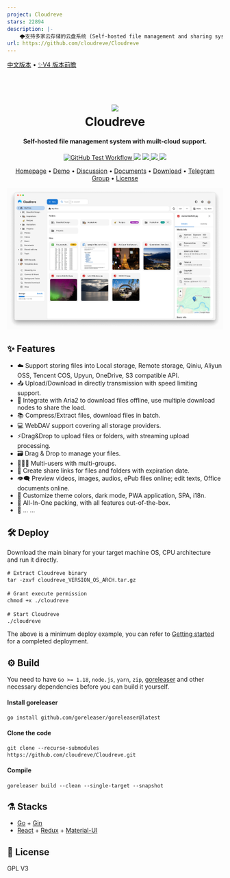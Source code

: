 ```yaml
---
project: Cloudreve
stars: 22894
description: |-
    🌩支持多家云存储的云盘系统 (Self-hosted file management and sharing system, supports multiple storage providers)
url: https://github.com/cloudreve/Cloudreve
---
```


[中文版本](https://github.com/cloudreve/Cloudreve/blob/master/README_zh-CN.md) •
[✨V4 版本前瞻](https://forum.cloudreve.org/d/4456)

<h1 align="center">
  <br>
  <a href="https://cloudreve.org/" alt="logo" ><img src="https://raw.githubusercontent.com/cloudreve/frontend/master/public/static/img/logo192.png" width="150"/></a>
  <br>
  Cloudreve
  <br>
</h1>
<h4 align="center">Self-hosted file management system with muilt-cloud support.</h4>

<p align="center">
  <a href="https://github.com/cloudreve/Cloudreve/actions/workflows/test.yml">
    <img src="https://img.shields.io/github/actions/workflow/status/cloudreve/Cloudreve/test.yml?branch=master&style=flat-square"
         alt="GitHub Test Workflow">
  </a>
  <a href="https://codecov.io/gh/cloudreve/Cloudreve"><img src="https://img.shields.io/codecov/c/github/cloudreve/Cloudreve?style=flat-square"></a>
  <a href="https://goreportcard.com/report/github.com/cloudreve/Cloudreve">
      <img src="https://goreportcard.com/badge/github.com/cloudreve/Cloudreve?style=flat-square">
  </a>
  <a href="https://github.com/cloudreve/Cloudreve/releases">
    <img src="https://img.shields.io/github/v/release/cloudreve/Cloudreve?include_prereleases&style=flat-square" />
  </a>
  <a href="https://hub.docker.com/r/cloudreve/cloudreve">
     <img src="https://img.shields.io/docker/image-size/cloudreve/cloudreve?style=flat-square"/>
  </a>
</p>
<p align="center">
  <a href="https://cloudreve.org">Homepage</a> •
  <a href="https://demo.cloudreve.org">Demo</a> •
  <a href="https://forum.cloudreve.org/">Discussion</a> •
  <a href="https://docs.cloudreve.org/v/en/">Documents</a> •
  <a href="https://github.com/cloudreve/Cloudreve/releases">Download</a> •
  <a href="https://t.me/cloudreve_official">Telegram Group</a> •
  <a href="#scroll-License">License</a>
</p>



![Screenshot](https://raw.githubusercontent.com/cloudreve/docs/master/images/homepage.png)

## :sparkles: Features

* :cloud: Support storing files into Local storage, Remote storage, Qiniu, Aliyun OSS, Tencent COS, Upyun, OneDrive, S3 compatible API.
* :outbox_tray: Upload/Download in directly transmission with speed limiting support.
* 💾 Integrate with Aria2 to download files offline, use multiple download nodes to share the load.
* 📚 Compress/Extract files, download files in batch.
* 💻 WebDAV support covering all storage providers.
* :zap:Drag&Drop to upload files or folders, with streaming upload processing.
* :card_file_box: Drag & Drop to manage your files.
* :family_woman_girl_boy:   Multi-users with multi-groups.
* :link: Create share links for files and folders with expiration date.
* :eye_speech_bubble: Preview videos, images, audios, ePub files online; edit texts, Office documents online.
* :art: Customize theme colors, dark mode, PWA application, SPA, i18n.
* :rocket: All-In-One packing, with all features out-of-the-box.
* 🌈 ... ...

## :hammer_and_wrench: Deploy

Download the main binary for your target machine OS, CPU architecture and run it directly.

```shell
# Extract Cloudreve binary
tar -zxvf cloudreve_VERSION_OS_ARCH.tar.gz

# Grant execute permission
chmod +x ./cloudreve

# Start Cloudreve
./cloudreve
```

The above is a minimum deploy example, you can refer to [Getting started](https://docs.cloudreve.org/v/en/getting-started/install) for a completed deployment.

## :gear: Build

You need to have `Go >= 1.18`, `node.js`, `yarn`, `zip`, [goreleaser](https://goreleaser.com/intro/) and other necessary dependencies before you can build it yourself.

#### Install goreleaser

```shell
go install github.com/goreleaser/goreleaser@latest
```

#### Clone the code

```shell
git clone --recurse-submodules https://github.com/cloudreve/Cloudreve.git
```

#### Compile

```shell
goreleaser build --clean --single-target --snapshot
```

## :alembic: Stacks

* [Go](https://golang.org/) + [Gin](https://github.com/gin-gonic/gin)
* [React](https://github.com/facebook/react) + [Redux](https://github.com/reduxjs/redux) + [Material-UI](https://github.com/mui-org/material-ui)

## :scroll: License

GPL V3

